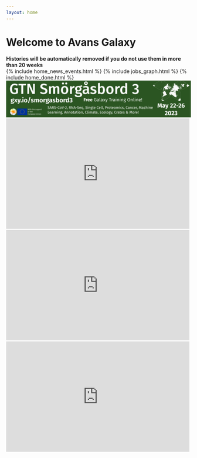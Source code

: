 ```yaml
---
layout: home
---
```


<h1>Welcome to Avans Galaxy</h1>
<b>Histories will be automatically removed if you do not use them in more than 20 weeks</b>

<div class="home">
  {% include home_news_events.html %}
  {% include jobs_graph.html %}
  {% include home_done.html %}
  
</div>
<img src="/images/banner-email.png" alt="The Gallantries, Galaxy Training Network & Galaxy Community are happy to announce: GTN Smorgasbord 3, gxy.io/smorgasbord3 a free galaxy training event, online, from may 22-26 2023. Topics covered include SARS-CoV-2, RNA-Seq, Single Cell, Proteomics, Machine Learning, Annotation, Climate, Ecology, Cancer, RO-Crates, and more! An EU flag in the corner indicates that this event is made possible with the support of the european union. A waterman butterfly projection map adorns the other corner suggesting a world wide event. Links are included to @gtn@mstdn.science @gallantries@mstdn.science, and two twitter urls @gxyTraining and @gallantries_eu">

<iframe src="https://galaxy.atgm.avans.nl/grafana/d-solo/000000004/galaxy?orgId=1&theme=light&panelId=54" width="500" height="300" frameborder="0"></iframe>
<iframe src="https://galaxy.atgm.avans.nl/grafana/d-solo/000000004/galaxy?orgId=1&theme=light&panelId=38" width="500" height="300" frameborder="0"></iframe>
<iframe src="https://galaxy.atgm.avans.nl/grafana/d-solo/000000004/galaxy?orgId=1&theme=light&panelId=103" width="500" height="300" frameborder="0"></iframe>